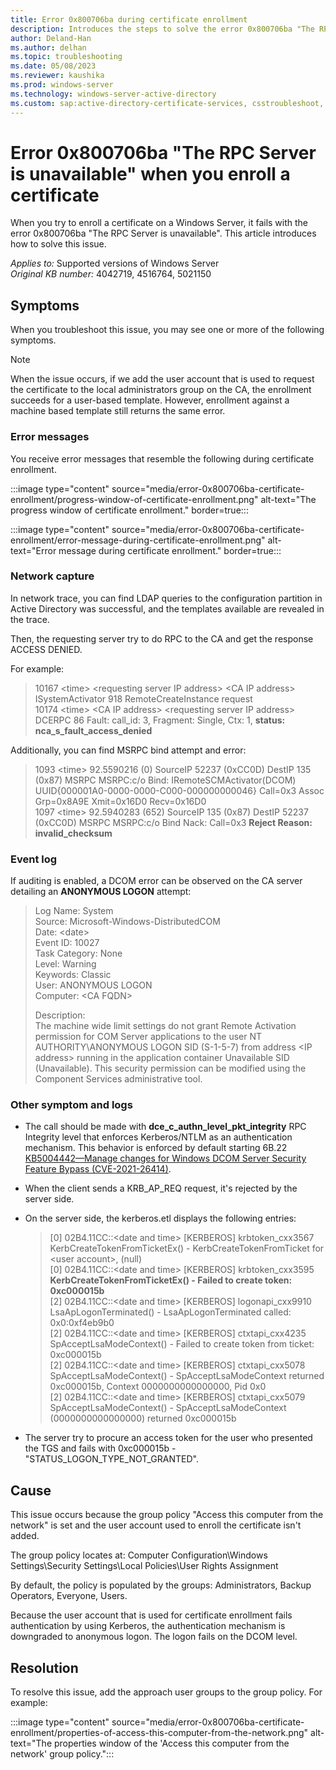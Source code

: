 ```yaml
---
title: Error 0x800706ba during certificate enrollment
description: Introduces the steps to solve the error 0x800706ba "The RPC Server is unavailable" during the certificate enrollment.
author: Deland-Han
ms.author: delhan
ms.topic: troubleshooting
ms.date: 05/08/2023
ms.reviewer: kaushika
ms.prod: windows-server
ms.technology: windows-server-active-directory
ms.custom: sap:active-directory-certificate-services, csstroubleshoot, ikb2lmc
---
```

# Error 0x800706ba "The RPC Server is unavailable" when you enroll a certificate

When you try to enroll a certificate on a Windows Server, it fails with the error 0x800706ba "The RPC Server is unavailable". This article introduces how to solve this issue.

_Applies to:_ Supported versions of Windows Server  
_Original KB number:_ 4042719, 4516764, 5021150  

## Symptoms

When you troubleshoot this issue, you may see one or more of the following symptoms.

> [!NOTE]
> When the issue occurs, if we add the user account that is used to request the certificate to the local administrators group on the CA, the enrollment succeeds for a user-based template. However, enrollment against a machine based template still returns the same error.

### Error messages

You receive error messages that resemble the following during certificate enrollment.

:::image type="content" source="media/error-0x800706ba-certificate-enrollment/progress-window-of-certificate-enrollment.png" alt-text="The progress window of certificate enrollment." border=true:::

:::image type="content" source="media/error-0x800706ba-certificate-enrollment/error-message-during-certificate-enrollment.png" alt-text="Error message during certificate enrollment." border=true:::

### Network capture

In network trace, you can find LDAP queries to the configuration partition in Active Directory was successful, and the templates available are revealed in the trace.

Then, the requesting server try to do RPC to the CA and get the response ACCESS DENIED.

For example:

> 10167 \<time\> \<requesting server IP address\> \<CA IP address\> ISystemActivator 918 RemoteCreateInstance request  
> 10174 \<time\> \<CA IP address\> \<requesting server IP address\> DCERPC 86 Fault: call_id: 3, Fragment: Single, Ctx: 1, **status: nca_s_fault_access_denied**

Additionally, you can find MSRPC bind attempt and error:

> 1093    \<time\>    92.5590216     (0)    SourceIP    52237 (0xCC0D)    DestIP    135 (0x87)    MSRPC    MSRPC:c/o Bind: IRemoteSCMActivator(DCOM) UUID{000001A0-0000-0000-C000-000000000046}  Call=0x3  Assoc Grp=0x8A9E  Xmit=0x16D0  Recv=0x16D0  
> 1097    \<time\>    92.5940283     (652)    SourceIP    135 (0x87)    DestIP    52237 (0xCC0D)    MSRPC    MSRPC:c/o Bind Nack:  Call=0x3  **Reject Reason: invalid_checksum**

### Event log

If auditing is enabled, a DCOM error can be observed on the CA server detailing an **ANONYMOUS LOGON** attempt:

> Log Name: System  
> Source: Microsoft-Windows-DistributedCOM  
> Date: \<date\>  
> Event ID: 10027  
> Task Category: None  
> Level: Warning  
> Keywords: Classic  
> User: ANONYMOUS LOGON  
> Computer: \<CA FQDN\>
>
> Description:  
> The machine wide limit settings do not grant Remote Activation permission for COM Server applications to the user NT AUTHORITY\ANONYMOUS LOGON SID (S-1-5-7) from address \<IP address\> running in the application container Unavailable SID (Unavailable). This security permission can be modified using the Component Services administrative tool.

### Other symptom and logs

- The call should be made with **dce_c_authn_level_pkt_integrity** RPC Integrity level that enforces Kerberos/NTLM as an authentication mechanism. This behavior is enforced by default starting 6B.22 [KB5004442—Manage changes for Windows DCOM Server Security Feature Bypass (CVE-2021-26414)](https://support.microsoft.com/topic/kb5004442-manage-changes-for-windows-dcom-server-security-feature-bypass-cve-2021-26414-f1400b52-c141-43d2-941e-37ed901c769c).
- When the client sends a KRB_AP_REQ request, it's rejected by the server side.
- On the server side, the kerberos.etl displays the following entries:

  > [0] 02B4.11CC::\<date and time\> [KERBEROS] krbtoken_cxx3567 KerbCreateTokenFromTicketEx() - KerbCreateTokenFromTicket for \<user account\>, (null)  
  > [0] 02B4.11CC::\<date and time\> [KERBEROS] krbtoken_cxx3595 **KerbCreateTokenFromTicketEx() - Failed to create token: 0xc000015b**  
  > [2] 02B4.11CC::\<date and time\> [KERBEROS] logonapi_cxx9910 LsaApLogonTerminated() - LsaApLogonTerminated called: 0x0:0xf4eb9b0  
  > [2] 02B4.11CC::\<date and time\> [KERBEROS] ctxtapi_cxx4235 SpAcceptLsaModeContext() - Failed to create token from ticket: 0xc000015b  
  > [2] 02B4.11CC::\<date and time\> [KERBEROS] ctxtapi_cxx5078 SpAcceptLsaModeContext() - SpAcceptLsaModeContext returned 0xc000015b, Context 0000000000000000, Pid 0x0  
  > [2] 02B4.11CC::\<date and time\> [KERBEROS] ctxtapi_cxx5079 SpAcceptLsaModeContext() - SpAcceptLsaModeContext (0000000000000000) returned 0xc000015b

- The server try to procure an access token for the user who presented the TGS and fails with 0xc000015b - "STATUS_LOGON_TYPE_NOT_GRANTED".

## Cause

This issue occurs because the group policy "Access this computer from the network" is set and the user account used to enroll the certificate isn't added.

The group policy locates at: Computer Configuration\\Windows Settings\\Security Settings\\Local Policies\\User Rights Assignment

By default, the policy is populated by the groups: Administrators, Backup Operators, Everyone, Users.

Because the user account that is used for certificate enrollment fails authentication by using Kerberos, the authentication mechanism is downgraded to anonymous logon. The logon fails on the DCOM level.

## Resolution

To resolve this issue, add the approach user groups to the group policy. For example:

:::image type="content" source="media/error-0x800706ba-certificate-enrollment/properties-of-access-this-computer-from-the-network.png" alt-text="The properties window of the 'Access this computer from the network' group policy.":::
